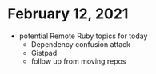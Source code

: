# February 12, 2021

- potential Remote Ruby topics for today
  - Dependency confusion attack
  - Gistpad
  - follow up from moving repos
